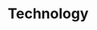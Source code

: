 ---
title : "Technology"
layout: "testimonials"
description: "Technologies is about advancement, and innovation is to come out with something original and unique, and MHR is combining this tow terms together, to make high quality and affordable helmet for all motorcycle riders."
image : "images/helmet/b1.png"
banner:
  slide:
    - title : 'You can make a difference!'
      desc1 : 'To raise <b>Hope</b> and  <b>support</b>'
      desc2 : 'in practical ways in Rohingya lives '
      image : 'images/testimonials/a1.png'
    - title : 'asdasnce!'
      desc1 : 'tasfd support'
      desc2 : 'in prasfngya lives'
      image : 'images/testimonials/a2.png'
    - title : 'yo csdfiference!'
      desc1 : 'tosdfd support'
      desc2 : 'in pratisf rohingya lives'
      image : 'images/testimonials/a3.png'

teams:
  enable : true
  title : 'Our Team Members'
  members:
  - name : "Glyn"
    pose : "Midwife/Doula"
    img : 'images/teams/1.png'
    position : 'left'
  - name : "Lynne"
    pose : "Educator/<br>Doula Assistant"
    img : 'images/teams/2.png'
    position : 'right'
  - name : "Ashley"
    pose : "Midwife/Doula"
    img : 'images/teams/3.png'
    position : 'left'
  - name : "Stacy"
    pose : "Trainee Doula/<br>Team Builder"
    img : 'images/teams/4.png'
    position : 'right'
  - name : "Dee"
    pose : "Translator/<br>Assitant Doulaa"
    img : 'images/teams/5.png'
    position : 'left'
  - name : "Jah"
    pose : "Translator/<br>Assitant"
    img : 'images/teams/6.png'
    position : 'right'


---